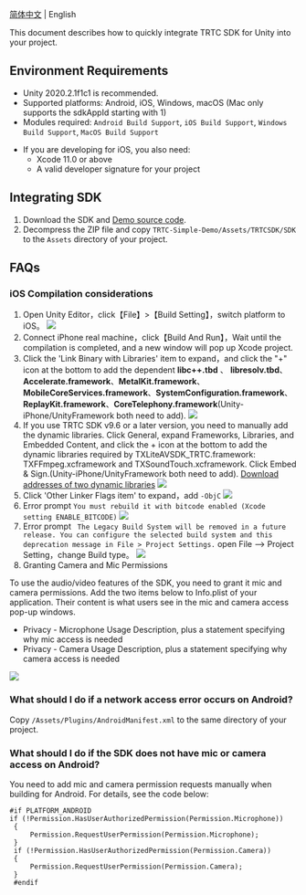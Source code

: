 [简体中文](./README-zh_CN.md) | English

This document describes how to quickly integrate TRTC SDK for Unity into your project.

## Environment Requirements
* Unity 2020.2.1f1c1 is recommended.
* Supported platforms: Android, iOS, Windows, macOS (Mac only supports the sdkAppId starting with 1)
* Modules required: `Android Build Support`, `iOS Build Support`, `Windows Build Support`, `MacOS Build Support`
- If you are developing for iOS, you also need:
  - Xcode 11.0 or above
  - A valid developer signature for your project

## Integrating SDK
1. Download the SDK and [Demo source code](https://github.com/LiteAVSDK/TRTC_Unity).
2. Decompress the ZIP file and copy `TRTC-Simple-Demo/Assets/TRTCSDK/SDK` to the `Assets` directory of your project.

## FAQs
### iOS Compilation considerations
1. Open Unity Editor，click【File】>【Build Setting】，switch platform to iOS。
![](https://tccweb-1258344699.cos.ap-nanjing.myqcloud.com/sdk/trtc/unity/ios.png)
2. Connect iPhone real machine，click【Build And Run】，Wait until the compilation is completed, and a new window will pop up Xcode project.
3. Click the 'Link Binary with Libraries' item to expand，and click the "+" icon at the bottom to add the dependent **libc++.tbd** 、 **libresolv.tbd**、**Accelerate.framework**、**MetalKit.framework**、**MobileCoreServices.framework**、**SystemConfiguration.framework**、**ReplayKit.framework**、**CoreTelephony.framework**(Unity-iPhone/UnityFramework both need to add).
![](https://imgcache.qq.com/operation/dianshi/other/link.743c57b230fa1be24a2226b6cd1c99378eca81ca.png)
4. If you use TRTC SDK v9.6 or a later version, you need to manually add the dynamic libraries.
Click General, expand Frameworks, Libraries, and Embedded Content, and click the + icon at the bottom to add the dynamic libraries required by TXLiteAVSDK_TRTC.framework: TXFFmpeg.xcframework and TXSoundTouch.xcframework. Click Embed & Sign.(Unity-iPhone/UnityFramework both need to add). [Download addresses of two dynamic libraries](https://liteav.sdk.qcloud.com/download/latest/TXLiteAVSDK_TRTC_iOS_latest.zip)
![](https://qcloudimg.tencent-cloud.cn/raw/a159c5fb799cf50611387bdae7275863.png)
5. Click 'Other Linker Flags item' to expand，add `-ObjC`
![](https://imgcache.qq.com/operation/dianshi/other/8.6-objc.e0df060a638c1056fc07d1cb51c303a9de5b542f.png)
6. Error prompt `You must rebuild it with bitcode enabled (Xcode setting ENABLE_BITCODE)`
![](https://imgcache.qq.com/operation/dianshi/other/enable.d0cd40914b1d60e74bcc32b0c14ad5afbca4d1ee.png)
7. Error prompt ` The Legacy Build System will be removed in a future release. You can configure the selected build system and this deprecation message in File > Project Settings.`
open File —> Project Setting，change Build type。
![](https://imgcache.qq.com/operation/dianshi/other/newBuild.af51c956404867ac237269e78da8ee8e2c556bd1.png)
8. Granting Camera and Mic Permissions

To use the audio/video features of the SDK, you need to grant it mic and camera permissions. Add the two items below to Info.plist of your application. Their content is what users see in the mic and camera access pop-up windows.

* Privacy - Microphone Usage Description, plus a statement specifying why mic access is needed
* Privacy - Camera Usage Description, plus a statement specifying why camera access is needed

![](https://main.qcloudimg.com/raw/7c483aae65f64cd2bf35b55d9c896a52.png)

### What should I do if a network access error occurs on Android?
Copy `/Assets/Plugins/AndroidManifest.xml` to the same directory of your project.

### What should I do if the SDK does not have mic or camera access on Android?
You need to add mic and camera permission requests manually when building for Android. For details, see the code below:
```
#if PLATFORM_ANDROID
if (!Permission.HasUserAuthorizedPermission(Permission.Microphone))
 {
     Permission.RequestUserPermission(Permission.Microphone);
 }
 if (!Permission.HasUserAuthorizedPermission(Permission.Camera))
 {
     Permission.RequestUserPermission(Permission.Camera);
 }
 #endif
```  


